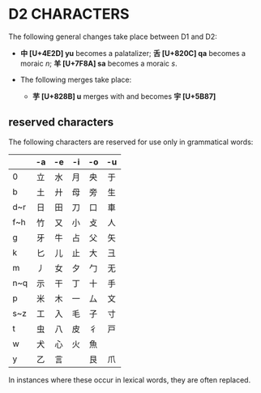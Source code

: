 # D2 CHARACTERS

The following general changes take place between D1 and D2:

*   <b>中 [U+4E2D] yu</b> becomes a palatalizer; <b>舌 [U+820C] qa</b> becomes a moraic <i>n</i>; <b>羊 [U+7F8A] sa</b> becomes a moraic <i>s</i>.

*   The following merges take place:

    * <b>芋 [U+828B] u</b> merges with and becomes <b>宇 [U+5B87]</b>

## reserved characters

The following characters are reserved for use only in grammatical words:

|     |  -a  |  -e  |  -i  |  -o  |  -u  |
| :-- | :--: | :--: | :--: | :--: | :--: |
|  0  |  立  |  水  |  月  |  央  |  于  |
|  b  |  土  |  廾  |  母  |  旁  |  生  |
| d~r |  日  |  田  |  刀  |  口  |  車  |
| f~h |  竹  |  又  |  小  |  攴  |  人  |
|  g  |  牙  |  牛  |  占  |  父  |  矢  |
|  k  |  匕  |  儿  |  止  |  大  |  彐  |
|  m  |  丿  |  女  |  夕  |  勹  |  无  |
| n~q |  示  |  干  |  丁  |  十  |  手  |
|  p  |  米  |  木  |  一  |  厶  |  文  |
| s~z |  工  |  入  |  毛  |  子  |  寸  |
|  t  |  虫  |  八  |  皮  |  彳  |  戸  |
|  w  |  犬  |  心  |  火  |  魚  |      |
|  y  |  乙  |  言  |      |  艮  |  爪  |

In instances where these occur in lexical words, they are often replaced.
